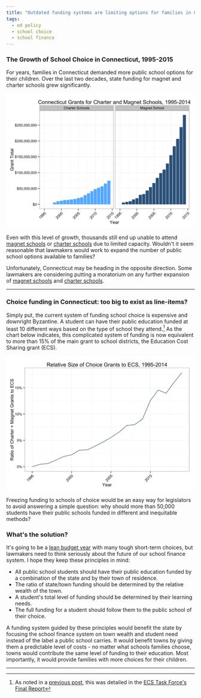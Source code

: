 ```yaml
---
title: "Outdated funding systems are limiting options for families in Connecticut."
tags:
  - ed policy 
  - school choice
  - school finance
---
```


### The Growth of School Choice in Connecticut, 1995-2015

For years, families in Connecticut demanded more public school options for their children. Over the last two decades, state funding for magnet and charter schools grew significantly. 

![choiceGrants](https://raw.githubusercontent.com/alspur/choicefunding/master/choicegrants.png)

Even with this level of growth, thousands still end up unable to attend [magnet schools](http://articles.courant.com/2012-04-24/news/hc-school-lottery-0424-20120423_1_open-choice-open-three-new-magnet-choice-or-magnet-schools) or [charter schools](http://www.sde.ct.gov/sde/lib/sde/pdf/equity/charter/report_on_the_operation_of_charter_schools.pdf) due to limited capacity. Wouldn't it seem reasonable that lawmakers would work to expand the number of public school options available to families?

Unfortunately, Connecticut may be heading in the opposite direction. Some lawmakers are considering putting a moratorium on any further expansion of [magnet schools](http://www.cga.ct.gov/asp/cgabillstatus/cgabillstatus.asp?selBillType=Bill&bill_num=HB6414&which_year=2015) and [charter schools](http://www.cga.ct.gov/asp/cgabillstatus/cgabillstatus.asp?selBillType=Bill&bill_num=HB6003&which_year=2015). 

----

### Choice funding in Connecticut: too big to exist as line-items?

Simply put, the current system of funding school choice is expensive and downright Byzantine. A student can have their public education funded at least 10 different ways based on the type of school they attend.[^1] As the chart below indicates, this complicated system of funding is now equivalent to more than 15% of the main grant to school districts, the Education Cost Sharing grant (ECS). 

![choiceVsECS](https://raw.githubusercontent.com/alspur/choicefunding/master/choiceratio.png)

Freezing funding to schools of choice would be an easy way for legislators to avoid answering a simple question: why should more than 50,000 students have their public schools funded in different and inequitable methods? 

### What's the solution?

It's going to be a [lean budget year](http://ctmirror.org/2015/02/03/barnes-long-term-obligations-continue-to-squeeze-funding-for-poor-children/) with many tough short-term choices, but lawmakers need to think seriously about the future of our school finance system. I hope they keep these principles in mind:

- All public school students should have their public education funded by a combination of the state and by their town of residence. 
- The ratio of state/town funding should be determined by the relative wealth of the town.
- A student's total level of funding should be determined by their learning needs.
- The full funding for a student should follow them to the public school of their choice. 

A funding system guided by these principles would benefit the state by focusing the school finance system on town wealth and student need instead of the label a public school carries. It would benefit towns by giving them a predictable level of costs - no matter what schools families choose, towns would contribute the same level of funding to their education. Most importantly, it would provide families with more choices for their children.
 
---

[^1]: As noted in a [previous post](http://alspur.com/problem-with-ct-school-finance.html), this was detailed in the [ECS Task Force's Final Report](http://www.cga.ct.gov/ed/tfs%5C20110815_Education%20Cost%20Sharing%20Task%20Force%5C20120123/Education%20Cost%20Sharing%20Task%20Force%20Final%20Report%201-23-13.pdf) 

